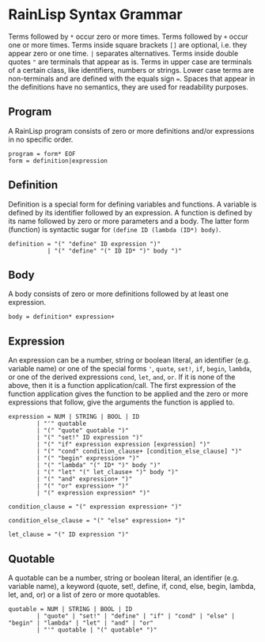 ﻿# RainLisp Syntax Grammar

Terms followed by `*` occur zero or more times.
Terms followed by `+` occur one or more times.
Terms inside square brackets `[]` are optional, i.e. they appear zero or one time.
`|` separates alternatives.
Terms inside double quotes `"` are terminals that appear as is.
Terms in upper case are terminals of a certain class, like identifiers, numbers or strings.
Lower case terms are non-terminals and are defined with the equals sign `=`.
Spaces that appear in the definitions have no semantics, they are used for readability purposes.

## Program
A RainLisp program consists of zero or more definitions and/or expressions in no specific order.
```
program = form* EOF
form = definition|expression
```

## Definition
Definition is a special form for defining variables and functions. A variable is defined by its identifier followed by an expression.
A function is defined by its name followed by zero or more parameters and a body.
The latter form (function) is syntactic sugar for `(define ID (lambda (ID*) body)`.
```
definition = "(" "define" ID expression ")"
           | "(" "define" "(" ID ID* ")" body ")"
```

## Body
A body consists of zero or more definitions followed by at least one expression.
```	
body = definition* expression+
```

## Expression
An expression can be a number, string or boolean literal, an identifier (e.g. variable name)
or one of the special forms `'`, `quote`, `set!`, `if`, `begin`, `lambda`, or one of the derived expressions `cond`, `let`, `and`, `or`.
If it is none of the above, then it is a function application/call.
The first expression of the function application gives the function to be applied
and the zero or more expressions that follow, give the arguments the function is applied to.
```
expression = NUM | STRING | BOOL | ID 
		| "'" quotable
		| "(" "quote" quotable ")"
		| "(" "set!" ID expression ")"
		| "(" "if" expression expression [expression] ")"
		| "(" "cond" condition_clause+ [condition_else_clause] ")"
		| "(" "begin" expression+ ")"
		| "(" "lambda" "(" ID* ")" body ")"
		| "(" "let" "(" let_clause+ ")" body ")"
		| "(" "and" expression+ ")"
		| "(" "or" expression+ ")"
		| "(" expression expression* ")"
```

```
condition_clause = "(" expression expression+ ")"
```

```
condition_else_clause = "(" "else" expression+ ")"
```

```
let_clause = "(" ID expression ")"
```

## Quotable
A quotable can be a number, string or boolean literal, an identifier (e.g. variable name), a keyword (quote, set!, define, if, cond, else, begin, lambda, let, and, or) or a list of zero or more quotables.
```
quotable = NUM | STRING | BOOL | ID
		| "quote" | "set!" | "define" | "if" | "cond" | "else" | "begin" | "lambda" | "let" | "and" | "or"
		| "'" quotable | "(" quotable* ")"
```